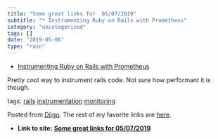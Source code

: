 ```yaml
---
title: "Some great links for  05/07/2019"
subtitle: "* Instrumenting Ruby on Rails with Prometheus"
category: "uncategorized"
tags: []
date: "2019-05-06"
type: "rain"
---
```

* [Instrumenting Ruby on Rails with Prometheus](<https://www.firehydrant.io/blog/instrumenting-ruby-on-rails-with-prometheus/?utm_source=share&utm_medium=ios_app>)

Pretty cool way to instrument rails code. Not sure how performant it is
though.

tags: [rails](<https://www.diigo.com/user/pitosalas/rails>)
[instrumentation](<https://www.diigo.com/user/pitosalas/instrumentation>)
[monitoring](<https://www.diigo.com/user/pitosalas/monitoring>)

Posted from [Diigo](<https://www.diigo.com>). The rest of my favorite links
are [here](<https://www.diigo.com/user/pitosalas>).


* **Link to site:** **[Some great links for  05/07/2019](None)**